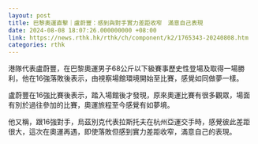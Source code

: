 ```yaml
---
layout: post
title: 巴黎奧運直擊｜盧蔚豐：感到與對手實力差距收窄　滿意自己表現
date: 2024-08-08 18:07:26.000000000 +08:00
link: https://news.rthk.hk/rthk/ch/component/k2/1765343-20240808.htm
categories: rthk
---
```


港隊代表盧蔚豐，在巴黎奧運男子68公斤以下級賽事歷史性登場及取得一場勝利，他在16強落敗後表示，由視察場館環境開始至比賽，感覺如同做夢一樣。

盧蔚豐在16強比賽後表示，踏入場館後才發現，原來奧運比賽有很多觀眾，場面有別於過往參加的比賽，奧運旅程至今感覺有如夢境。

他又稱，跟16強對手，烏茲別克代表拉斯托夫在杭州亞運交手時，感覺彼此差距很大，這次在奧運再遇，即使落敗但感到實力差距收窄，滿意自己的表現。
